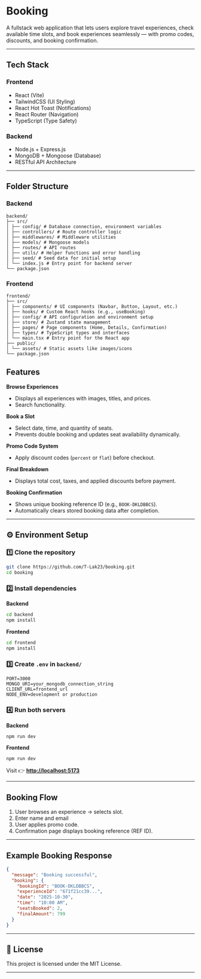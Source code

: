 # Booking

A fullstack web application that lets users explore travel experiences, check available time slots, and book experiences seamlessly — with promo codes, discounts, and booking confirmation.

---

## Tech Stack

### **Frontend**

- React (Vite)
- TailwindCSS (UI Styling)
- React Hot Toast (Notifications)
- React Router (Navigation)
- TypeScript (Type Safety)

### **Backend**

- Node.js + Express.js
- MongoDB + Mongoose (Database)
- RESTful API Architecture

---

## Folder Structure

### **Backend**

```
backend/
├── src/
│ ├── config/ # Database connection, environment variables
│ ├── controllers/ # Route controller logic
│ ├── middlewares/ # Middleware utilities
│ ├── models/ # Mongoose models
│ ├── routes/ # API routes
│ ├── utils/ # Helper functions and error handling
│ ├── seed/ # Seed data for initial setup
│ └── index.js # Entry point for backend server
└── package.json
```

### **Frontend**

```
frontend/
├── src/
│ ├── components/ # UI components (Navbar, Button, Layout, etc.)
│ ├── hooks/ # Custom React hooks (e.g., useBooking)
│ ├── config/ # API configuration and environment setup
│ ├── store/ # Zustand state management
│ ├── pages/ # Page components (Home, Details, Confirmation)
│ ├── types/ # TypeScript types and interfaces
│ └── main.tsx # Entry point for the React app
├── public/
│ └── assets/ # Static assets like images/icons
└── package.json

```

## Features

**Browse Experiences**

- Displays all experiences with images, titles, and prices.
- Search functionality.

**Book a Slot**

- Select date, time, and quantity of seats.
- Prevents double booking and updates seat availability dynamically.

**Promo Code System**

- Apply discount codes (`percent` or `flat`) before checkout.

**Final Breakdown**

- Displays total cost, taxes, and applied discounts before payment.

**Booking Confirmation**

- Shows unique booking reference ID (e.g., `BOOK-DKLDBBCS`).
- Automatically clears stored booking data after completion.

---

## ⚙️ Environment Setup

### 1️⃣ Clone the repository

```bash
git clone https://github.com/T-Lak23/booking.git
cd booking
```

### 2️⃣ Install dependencies

**Backend**

```bash
cd backend
npm install
```

**Frontend**

```bash
cd frontend
npm install
```

### 3️⃣ Create `.env` in `backend/`

```env
PORT=3000
MONGO_URI=your_mongodb_connection_string
CLIENT_URL=frontend_url
NODE_ENV=development or production
```

### 4️⃣ Run both servers

**Backend**

```bash
npm run dev
```

**Frontend**

```bash
npm run dev
```

Visit 👉 **[http://localhost:5173](http://localhost:5173)**

---

## Booking Flow

1. User browses an experience → selects slot.
2. Enter name and email
3. User applies promo code.
4. Confirmation page displays booking reference (REF ID).

---

## Example Booking Response

```json
{
  "message": "Booking successful",
  "booking": {
    "bookingId": "BOOK-DKLDBBCS",
    "experienceId": "671f21cc39...",
    "date": "2025-10-30",
    "time": "10:00 AM",
    "seatsBooked": 2,
    "finalAmount": 799
  }
}
```

---

## 🪪 License

This project is licensed under the MIT License.

---
